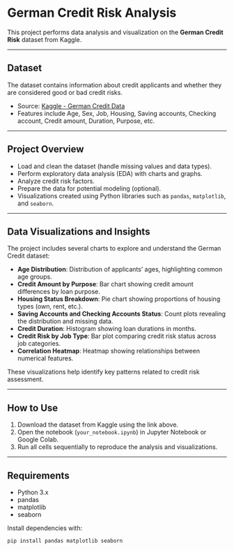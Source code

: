 # German Credit Risk Analysis

This project performs data analysis and visualization on the **German Credit Risk** dataset from Kaggle.

---

## Dataset

The dataset contains information about credit applicants and whether they are considered good or bad credit risks.

- Source: [Kaggle - German Credit Data](https://www.kaggle.com/datasets/uciml/german-credit)
- Features include Age, Sex, Job, Housing, Saving accounts, Checking account, Credit amount, Duration, Purpose, etc.

---

## Project Overview

- Load and clean the dataset (handle missing values and data types).
- Perform exploratory data analysis (EDA) with charts and graphs.
- Analyze credit risk factors.
- Prepare the data for potential modeling (optional).
- Visualizations created using Python libraries such as `pandas`, `matplotlib`, and `seaborn`.

---

## Data Visualizations and Insights

The project includes several charts to explore and understand the German Credit dataset:

- **Age Distribution**: Distribution of applicants’ ages, highlighting common age groups.
- **Credit Amount by Purpose**: Bar chart showing credit amount differences by loan purpose.
- **Housing Status Breakdown**: Pie chart showing proportions of housing types (own, rent, etc.).
- **Saving Accounts and Checking Accounts Status**: Count plots revealing the distribution and missing data.
- **Credit Duration**: Histogram showing loan durations in months.
- **Credit Risk by Job Type**: Bar plot comparing credit risk status across job categories.
- **Correlation Heatmap**: Heatmap showing relationships between numerical features.

These visualizations help identify key patterns related to credit risk assessment.

---

## How to Use

1. Download the dataset from Kaggle using the link above.
2. Open the notebook (`your_notebook.ipynb`) in Jupyter Notebook or Google Colab.
3. Run all cells sequentially to reproduce the analysis and visualizations.

---

## Requirements

- Python 3.x  
- pandas  
- matplotlib  
- seaborn  

Install dependencies with:

```bash
pip install pandas matplotlib seaborn
